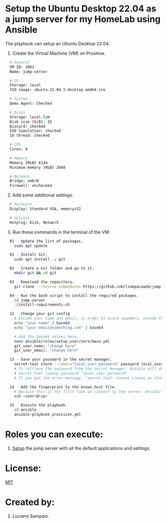 # Setup the Ubuntu Desktop 22.04 as a jump server for my HomeLab using Ansible

The playbook can setup an Ubuntu Desktop 22.04.

1. Create the Virtual Machine (VM) on Proxmox.
```bash
  # General
  VM ID: 1001
  Name: jump-server

  # OS
  Storage: local
  ISO image: ubuntu-22.04.1-desktop-amd64.iso

  # System
  Qemu Agent: Cheched

  # Disks
  Storage: local-lvm
  Disk size (GiB): 32
  Discard: checked
  SSD Simulation: checked
  IO thread: checked

  # CPU
  Cores: 4

  # Memory
  Memory (MiB) 6144
  Minimum memory (MiB) 2048

  # Network
  Bridge: vmbr0
  Firewall: unchecked
```

2. Add some additional settings.
```bash
  # Hardware
  Display: Standard VGA, memory=32

  # Options
  Hotplug: Disk, Network
```

3. Run these commands in the terminal of the VM:
```bash
  01 - Update the list of packages.
    sudo apt update

  01 - Install Git.
    sudo apt install -y git

  02 - Create a Git folder and go to it.
    mkdir git && cd git

  03 - Download the repository.
    git clone --recurse-submodules https://github.com/lsampaioweb/jump-server.git

  04 - Run the bash script to install the required packages.
    cd jump-server
    ./install-requirements.sh

  12 - Change your git config
    # Encode your name and email, in order to avoid spammers, encode them in base64.
    echo "your-name" | base64
    echo "your-email@something.com" | base64

    # Add the base64 values here.
    nano ansible/roles/setup_user/vars/main.yml
    git_user_name: "change here"
    git_user_email: "change here"

  13 - Save your password in the secret manager.
    secret-tool store --label="local_user_password" password local_user_password
    # To retrieve the password from the secret manager. Ansible will do this, don't worry.
    # secret-tool lookup password "local_user_password"
    # If you get the error message: "secret-tool: Cannot create an item in a locked collection", you should open the Ubuntu Interface (not from the SSH terminal). This will "open/unseal/unlock" the secret manager.

  14 - Add the fingerprint to the known_host file.
    # Because this is the first time we connect to the server. Ansible will handle this on the future playbooks.
    ssh <user>@<ip>

  15 - Execute the playbook.
    cd ansible
    ansible-playbook provision.yml
```

# Roles you can execute:
1. [Setup](roles/setup-machine/README.md) the jump server with all the default applications and settings.

# License:

[MIT](LICENSE "MIT License")

# Created by: 

1. Luciano Sampaio.
